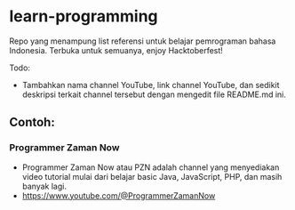 # learn-programming

Repo yang menampung list referensi untuk belajar pemrograman bahasa Indonesia. Terbuka untuk semuanya, enjoy Hacktoberfest!

Todo:
- Tambahkan nama channel YouTube, link channel YouTube, dan sedikit deskripsi terkait channel tersebut dengan mengedit file README.md ini.

## Contoh:

### Programmer Zaman Now
- Programmer Zaman Now atau PZN adalah channel yang menyediakan video tutorial mulai dari belajar basic Java, JavaScript, PHP, dan masih banyak lagi.
- https://www.youtube.com/@ProgrammerZamanNow
